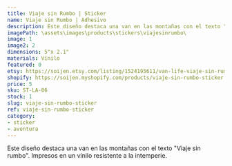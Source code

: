 ```yaml
---
title: Viaje sin Rumbo | Sticker
name: Viaje sin Rumbo | Adhesivo
description: Este diseño destaca una van en las montañas con el texto "Viaje sin rumbo". Impresos en un vínilo resistente a la intemperie.
imagePath: \assets\images\products\stickers\viajesinrumbo\
image: 1
image2: 2
dimensions: 5"x 2.1"
materials: Vínilo
featured: 0
etsy: https://soijen.etsy.com/listing/1524195611/van-life-viaje-sin-rumbo-sticker?utm_source=Copy&utm_medium=ListingManager&utm_campaign=Share&utm_term=so.lmsm&share_time=1695262016911
shopify: https://soijen.myshopify.com/products/viaje-sin-rumbo-sticker
price: 5
sku: ST-LA-06
stock: 1
slug: viaje-sin-rumbo-sticker
ref: viaje-sin-rumbo-sticker
category:
- sticker
- aventura
---
```

 Este diseño destaca una van en las montañas con el texto "Viaje sin rumbo". Impresos en un vínilo resistente a la intemperie.

